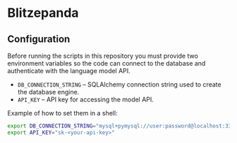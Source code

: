 # Blitzepanda

## Configuration

Before running the scripts in this repository you must provide two environment
variables so the code can connect to the database and authenticate with the
language model API.

- `DB_CONNECTION_STRING` – SQLAlchemy connection string used to create the
  database engine.
- `API_KEY` – API key for accessing the model API.

Example of how to set them in a shell:

```bash
export DB_CONNECTION_STRING="mysql+pymysql://user:password@localhost:3306/dianping"
export API_KEY="sk-<your-api-key>"
```
